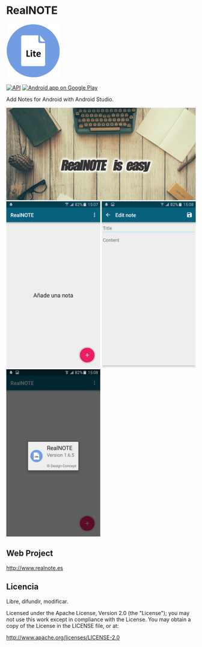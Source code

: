 # RealNOTE
 ![Icono](app/src/main/res/drawable-xxhdpi/ic_launcher.png) 
 
[![API](https://img.shields.io/badge/API-14%2B-brightgreen.svg?style=flat)](https://android-arsenal.com/api?level=14)  [![Android app on Google Play](https://developer.android.com/images/brand/en_app_rgb_wo_60.png)](https://play.google.com/store/apps/details?id=realnote.design.concept) 

  Add Notes for Android with Android Studio.

<center><img alt="screenshot" src="screenshot4.png?raw=true" width="750" /></center>

 <img alt="screenshot" src="screenshot.png?raw=true" width="250px" />
 <img alt="screenshot" src="screenshot2.png?raw=true" width="250px" />
 <img alt="screenshot" src="screenshot3.png?raw=true" width="250px" />

 
 
Web Project
---------

http://www.realnote.es


Licencia
-------

Libre, difundir, modificar.

Licensed under the Apache License, Version 2.0 (the "License"); you may not use this work except in compliance with the License. You may obtain a copy of the License in the LICENSE file, or at:

http://www.apache.org/licenses/LICENSE-2.0
